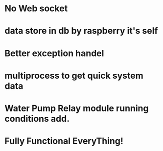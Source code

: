 # No Web socket
# data store in db by raspberry it's self
# Better exception handel
# multiprocess to get quick system data
# Water Pump Relay module running conditions add.
# Fully Functional EveryThing!